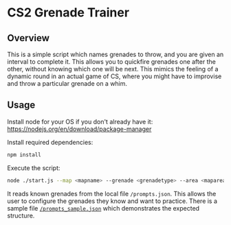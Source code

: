 # CS2 Grenade Trainer
## Overview
This is a simple script which names grenades to throw, and you are given an interval to complete it. This allows you to quickfire grenades one after the other, without knowing which one will be next. This mimics the feeling of a dynamic round in an actual game of CS, where you might have to improvise and throw a particular grenade on a whim.

## Usage
Install node for your OS if you don't already have it: \
https://nodejs.org/en/download/package-manager

Install required dependencies:
```bash
npm install
```

Execute the script:
```bash
node ./start.js --map <mapname> --grenade <grenadetype> --area <maparea> --interval <intervalsecs>
```

It reads known grenades from the local file `/prompts.json`. This allows the user to configure the grenades they know and want to practice. There is a sample file [`/prompts_sample.json`](./prompts_sample.json) which demonstrates the expected structure.
